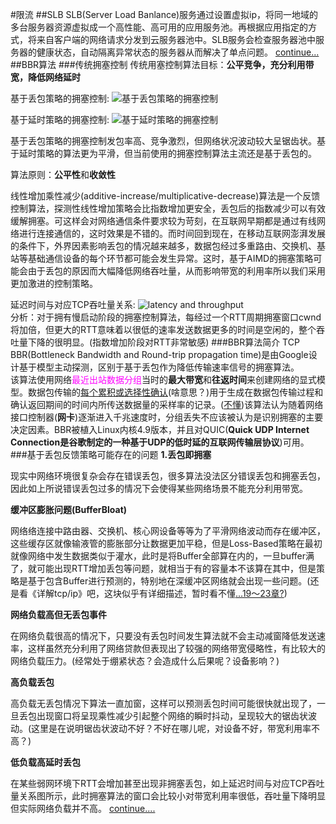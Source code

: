 #限流
##SLB
SLB(Server Load Banlance)服务通过设置虚拟ip，将同一地域的多台服务器资源虚拟成一个高性能、高可用的应用服务池。再根据应用指定的方式，将来自客户端的网络请求分发到云服务器池中。SLB服务会检查服务器池中服务器的健康状态，自动隔离异常状态的服务器从而解决了单点问题。
[continue...](https://www.cnblogs.com/micro-chen/p/6697889.html)
##BBR算法
###传统拥塞控制
传统用塞控制算法目标：**公平竞争，充分利用带宽，降低网络延时**  

基于丢包策略的拥塞控制:
![基于丢包策略的拥塞控制](https://s2.51cto.com/oss/202004/10/49db191ad0931857bbf7625515f932b8.jpg-wh_600x-s_2581188743.jpg)

基于延时策略的拥塞控制:
![基于延时策略的拥塞控制](https://s2.51cto.com/oss/202004/10/2e0aa6f0bcc2ce4bfcd8dc6e603df69d.png-wh_600x-s_3393817007.png)

基于丢包策略的拥塞控制发包率高、竞争激烈，但网络状况波动较大呈锯齿状。基于延时策略的算法更为平滑，但当前使用的拥塞控制算法主流还是基于丢包的。

算法原则：**公平性**和**收敛性**

线性增加乘性减少(additive-increase/multiplicative-decrease)算法是一个反馈控制算法，探测性线性增加策略会比指数增加更安全，丢包后的指数减少可以有效缓解拥塞。可这样会对网络通信条件要求较为苛刻，在互联网早期都是通过有线网络进行连接通信的，这时效果是不错的。而时间回到现在，在移动互联网澎湃发展的条件下，外界因素影响丢包的情况越来越多，数据包经过多重路由、交换机、基站等基础通信设备的每个环节都可能会发生异常。这时，基于AIMD的拥塞策略可能会由于丢包的原因而大幅降低网络吞吐量，从而影响带宽的利用率所以我们采用更加激进的控制策略。

延迟时间与对应TCP吞吐量关系:
![latency and throughput](https://s3.51cto.com/oss/202004/10/ae5ac2375cfe80345eddc73615db5a63.jpg)  
分析：对于拥有慢启动阶段的拥塞控制算法，每经过一个RTT周期拥塞窗口cwnd将加倍，但更大的RTT意味着以很低的速率发送数据更多的时间是空闲的，整个吞吐量下降的很明显。(指数增加阶段对RTT非常敏感)
###BBR算法简介
TCP BBR(Bottleneck Bandwidth and Round-trip propagation time)是由Google设计基于模型主动探测，区别于基于丢包作为降低传输速率信号的拥塞算法。  
该算法使用网络<font color="#ff00ff">最近出站数据分组</font>当时的**最大带宽**和**往返时间**来创建网络的显式模型。数据包传输的<u>每个累积或选择性确认</u>(啥意思？)用于生成在数据包传输过程和确认返回期间的时间内所传送数据量的采样率的记录。(<u>不懂</u>)该算法认为随着网络接口控制器(**网卡**)逐渐进入千兆速度时，分组丢失不应该被认为是识别拥塞的主要决定因素。BBR被植入Linux内核4.9版本，并且对QUIC(<b>Quick UDP Internet Connection是谷歌制定的一种基于UDP的低时延的互联网传输层协议</b>)可用。
###基于丢包反馈策略可能存在的问题
**1.丢包即拥塞**

现实中网络环境很复杂会存在错误丢包，很多算法没法区分错误丢包和拥塞丢包，因此如上所说错误丢包过多的情况下会使得某些网络场景不能充分利用带宽。

**缓冲区膨胀问题(BufferBloat)**

网络络连接中路由器、交换机、核心网设备等等为了平滑网络波动而存在缓冲区，这些缓存区就像输液管的膨胀部分让数据更加平稳，但是Loss-Based策略在最初就像网络中发生数据类似于灌水，此时是将Buffer全部算在内的，一旦buffer满了，就可能出现RTT增加丢包等问题，就相当于有的容量本不该算在其中，但是策略是基于包含Buffer进行预测的，特别地在深缓冲区网络就会出现一些问题。(还是看《详解tcp/ip》吧，这块似乎有详细描述，暂时看不懂[...19～23章?](https://www.zhihu.com/question/53283819))

**网络负载高但无丢包事件**

在网络负载很高的情况下，只要没有丢包时间发生算法就不会主动减窗降低发送速率，这样虽然充分利用了网络贷款但表现出了较强的网络带宽侵略性，有比较大的网络负载压力。(经常处于绷紧状态？会造成什么后果呢？设备影响？)

**高负载丢包**

高负载无丢包情况下算法一直加窗，这样可以预测丢包时间可能很快就出现了，一旦丢包出现窗口将呈现乘性减少引起整个网络的瞬时抖动，呈现较大的锯齿状波动。(这里是在说明锯齿状波动不好？不好在哪儿呢，对设备不好，带宽利用率不高？)

**低负载高延时丢包**

在某些弱网环境下RTT会增加甚至出现非拥塞丢包，如上延迟时间与对应TCP吞吐量关系图所示，此时拥塞算法的窗口会比较小对带宽利用率很低，吞吐量下降明显但实际网络负载并不高。
[continue....](https://network.51cto.com/art/202004/614189.htm)